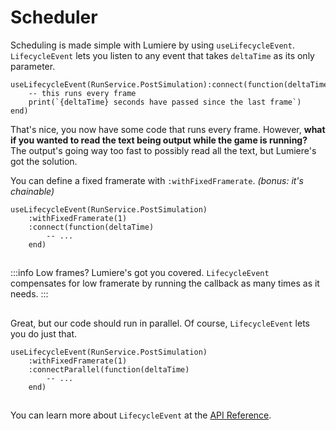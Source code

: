 # Scheduler

Scheduling is made simple with Lumiere by using `useLifecycleEvent`.  
`LifecycleEvent` lets you listen to any event that takes `deltaTime` as its only parameter.

```luau
useLifecycleEvent(RunService.PostSimulation):connect(function(deltaTime)
    -- this runs every frame
    print(`{deltaTime} seconds have passed since the last frame`)
end)
```

That's nice, you now have some code that runs every frame. However, **what if you wanted to read the text being output while the game is running?**  
The output's going way too fast to possibly read all the text, but Lumiere's got the solution.

You can define a fixed framerate with `:withFixedFramerate`. _(bonus: it's chainable)_

```luau
useLifecycleEvent(RunService.PostSimulation)
    :withFixedFramerate(1)
    :connect(function(deltaTime)
        -- ...
    end)
```

##

:::info
Low frames? Lumiere's got you covered. `LifecycleEvent` compensates for low framerate by running the callback as many times as it needs.
:::

##

Great, but our code should run in parallel. Of course, `LifecycleEvent` lets you do just that.

```luau
useLifecycleEvent(RunService.PostSimulation)
    :withFixedFramerate(1)
    :connectParallel(function(deltaTime)
        -- ...
    end)
```

##

You can learn more about `LifecycleEvent` at the [API Reference](../api/LifecycleEvent).
